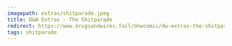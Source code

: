 ```yaml
---
imagepath: extras/shitparade.jpeg
title: D&W Extras - The Shitparade
redirect: https://www.drugsandwires.fail/dnwcomic/dw-extras-the-shitparade/
tags: shitparade
---
```

